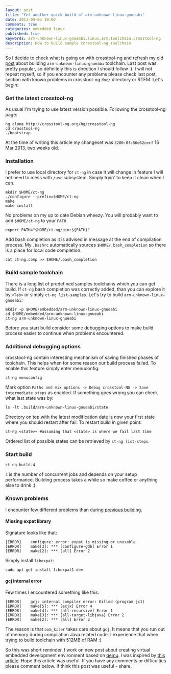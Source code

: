 ```yaml
---
layout: post
title: "Yet another quick build of arm-unknown-linux-gnueabi"
date: 2013-04-03 19:00
comments: true
categories: embedded linux
published: true
keywords: arm-unknown-linux-gnueabi,linux,arm,toolchain,crosstool-ng
description: How to build sample corsstool-ng toolchain
---
```


So I decide to check what is going on with 
[crosstool-ng](http://crosstool-ng.org) and refresh my [old post](/2012/03/14/quick-build-of-arm-unknown-linux)
about building `arm-unknown-linux-gnueabi` toolchain. Last post was pretty 
popular, so definitely this is direction I should follow :). I will not repeat 
myself, so if you encounter any problems please check last post, section with 
known problems in crosstool-ng `doc/` directory or RTFM. Let's begin:

### Get the latest crosstool-ng ###

As usual I'm trying to use latest version possible. Following the crosstool-ng page:
```
hg clone http://crosstool-ng.org/hg/crosstool-ng
cd crosstool-ng
./bootstrap
```
At the time of writing this article my changeset was `3200:0fc56e62cecf` 16 Mar 
2013, two weeks old.

### Installation ###

I prefer to use local directory for `ct-ng` in case it will change in feature I 
will not need to mess with `/usr` subsystem. Simply tryin' to keep it clean when I can.

```
mkdir $HOME/ct-ng
./configure --prefix=$HOME/ct-ng
make
make install
```
No problems on my up to date Debian wheezy.
You will probably want to add `$HOME/ct-ng` to your `PATH`
```
export PATH="$HOME/ct-ng/bin:${PATH}"
```
Add bash completion as it is advised in message at the end of compilation process. My `.bashrc`
automatically sources `$HOME/.bash_completion` so there is a place for local 
code completion.
```
cat ct-ng.comp >> $HOME/.bash_completion
```

### Build sample toolchain ###

There is a long list of predefined samples toolchains which you can get build. 
If `ct-ng` bash completion was correctly added, than you can explore it by `<Tab>` or simply 
`ct-ng list-samples`. Let's try to build `arm-unknown-linux-gnueabi`:
```
mkdir -p $HOME/embedded/arm-unknown-linux-gnueabi
cd $HOME/embedded/arm-unknown-linux-gnueabi
ct-ng arm-unknown-linux-gnueabi
```
Before you start build consider some debugging options to make build process 
easier to continue when problems encountered.

### Additional debugging options ###

crosstool-ng contain interesting mechanism of saving finished phases of 
toolchain. This helps when for some reason our build process failed. To enable
this feature simply enter menuconfig:
```
ct-ng menuconfig
```
Mark option `Paths and mix options -> Debug crosstool-NG -> Save intermediate steps`
as enabled. If something goes wrong you can check what last state was by:
```
ls -lt .build/arm-unknown-linux-gnueabi/state
```
Directory on top with the latest modification date is now your first state where you 
should restart after fail. To restart build in given point:
```
ct-ng <state>+ #assuming that <state> is where we fail last time
```
Ordered list of possible states can be retrieved by `ct-ng list-steps`.

### Start build ###

```
ct-ng build.4
```
`4` is the number of concurrent jobs and depends on your setup performance.
Building process takes a while so make coffee or anything else to drink :).

### Known problems ###

I encounter few different problems than during [previous building](/2012/03/14/quick-build-of-arm-unknown-linux).

#### Missing expat library ####

Signature looks like that:
```
[ERROR]    configure: error: expat is missing or unusable
[ERROR]    make[3]: *** [configure-gdb] Error 1
[ERROR]    make[2]: *** [all] Error 2
```
Simply install `libexpat`:
```
sudo apt-get install libexpat1-dev
```

#### gcj internal error ####

Few times I encountered something like this:
```
[ERROR]    gcj: internal compiler error: Killed (program jc1)
[ERROR]    make[5]: *** [ecjx] Error 4
[ERROR]    make[4]: *** [all-recursive] Error 1
[ERROR]    make[3]: *** [all-target-libjava] Error 2
[ERROR]    make[2]: *** [all] Error 2
```
The reason is that `oom_kiler` takes care about `gcj`. It means that you run out 
of memory during compilation Java related code. I experience that when trying to 
build toolchain with 512MB of RAM :)

So this was short reminder. I work on new post about creating virtual 
embedded development environment based on [qemu](http://wiki.qemu.org/Main_Page).
I was inspired by [this article](http://www.elinux.org/Virtual_Development_Board).
Hope this article was useful. If you have any comments or difficulties please 
comment below. If think this post was useful - share.
